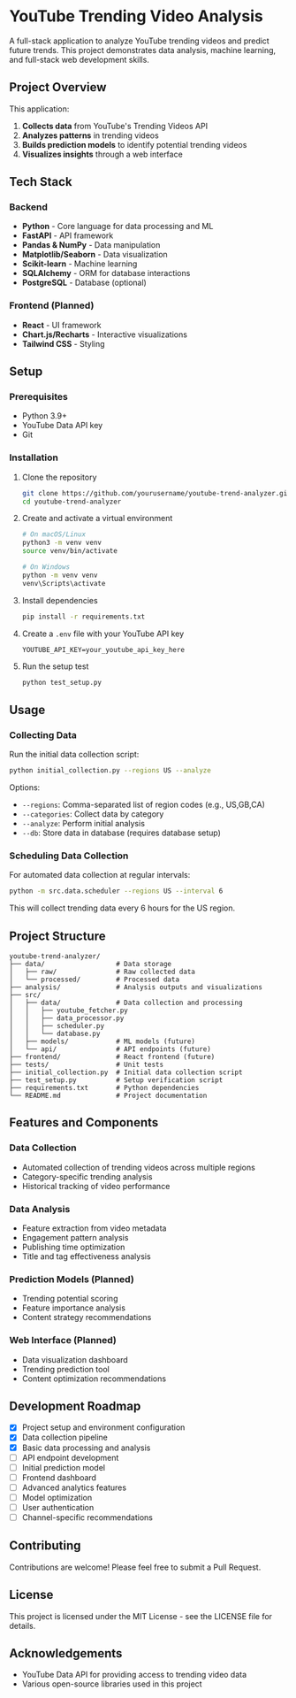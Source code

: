 # YouTube Trending Video Analysis

A full-stack application to analyze YouTube trending videos and predict future trends. This project demonstrates data analysis, machine learning, and full-stack web development skills.

## Project Overview

This application:

1. **Collects data** from YouTube's Trending Videos API
2. **Analyzes patterns** in trending videos
3. **Builds prediction models** to identify potential trending videos
4. **Visualizes insights** through a web interface

## Tech Stack

### Backend
- **Python** - Core language for data processing and ML
- **FastAPI** - API framework
- **Pandas & NumPy** - Data manipulation
- **Matplotlib/Seaborn** - Data visualization
- **Scikit-learn** - Machine learning
- **SQLAlchemy** - ORM for database interactions
- **PostgreSQL** - Database (optional)

### Frontend (Planned)
- **React** - UI framework
- **Chart.js/Recharts** - Interactive visualizations
- **Tailwind CSS** - Styling

## Setup

### Prerequisites

- Python 3.9+
- YouTube Data API key
- Git

### Installation

1. Clone the repository
   ```bash
   git clone https://github.com/yourusername/youtube-trend-analyzer.git
   cd youtube-trend-analyzer
   ```

2. Create and activate a virtual environment
   ```bash
   # On macOS/Linux
   python3 -m venv venv
   source venv/bin/activate
   
   # On Windows
   python -m venv venv
   venv\Scripts\activate
   ```

3. Install dependencies
   ```bash
   pip install -r requirements.txt
   ```

4. Create a `.env` file with your YouTube API key
   ```
   YOUTUBE_API_KEY=your_youtube_api_key_here
   ```

5. Run the setup test
   ```bash
   python test_setup.py
   ```

## Usage

### Collecting Data

Run the initial data collection script:

```bash
python initial_collection.py --regions US --analyze
```

Options:
- `--regions`: Comma-separated list of region codes (e.g., US,GB,CA)
- `--categories`: Collect data by category
- `--analyze`: Perform initial analysis
- `--db`: Store data in database (requires database setup)

### Scheduling Data Collection

For automated data collection at regular intervals:

```bash
python -m src.data.scheduler --regions US --interval 6
```

This will collect trending data every 6 hours for the US region.

## Project Structure

```
youtube-trend-analyzer/
├── data/                  # Data storage
│   ├── raw/               # Raw collected data
│   └── processed/         # Processed data
├── analysis/              # Analysis outputs and visualizations
├── src/
│   ├── data/              # Data collection and processing
│   │   ├── youtube_fetcher.py
│   │   ├── data_processor.py
│   │   ├── scheduler.py
│   │   └── database.py
│   ├── models/            # ML models (future)
│   └── api/               # API endpoints (future)
├── frontend/              # React frontend (future)
├── tests/                 # Unit tests
├── initial_collection.py  # Initial data collection script
├── test_setup.py          # Setup verification script
├── requirements.txt       # Python dependencies
└── README.md              # Project documentation
```

## Features and Components

### Data Collection
- Automated collection of trending videos across multiple regions
- Category-specific trending analysis
- Historical tracking of video performance

### Data Analysis
- Feature extraction from video metadata
- Engagement pattern analysis
- Publishing time optimization
- Title and tag effectiveness analysis

### Prediction Models (Planned)
- Trending potential scoring
- Feature importance analysis
- Content strategy recommendations

### Web Interface (Planned)
- Data visualization dashboard
- Trending prediction tool
- Content optimization recommendations

## Development Roadmap

- [x] Project setup and environment configuration
- [x] Data collection pipeline
- [x] Basic data processing and analysis
- [ ] API endpoint development
- [ ] Initial prediction model
- [ ] Frontend dashboard
- [ ] Advanced analytics features
- [ ] Model optimization
- [ ] User authentication
- [ ] Channel-specific recommendations

## Contributing

Contributions are welcome! Please feel free to submit a Pull Request.

## License

This project is licensed under the MIT License - see the LICENSE file for details.

## Acknowledgements

- YouTube Data API for providing access to trending video data
- Various open-source libraries used in this project